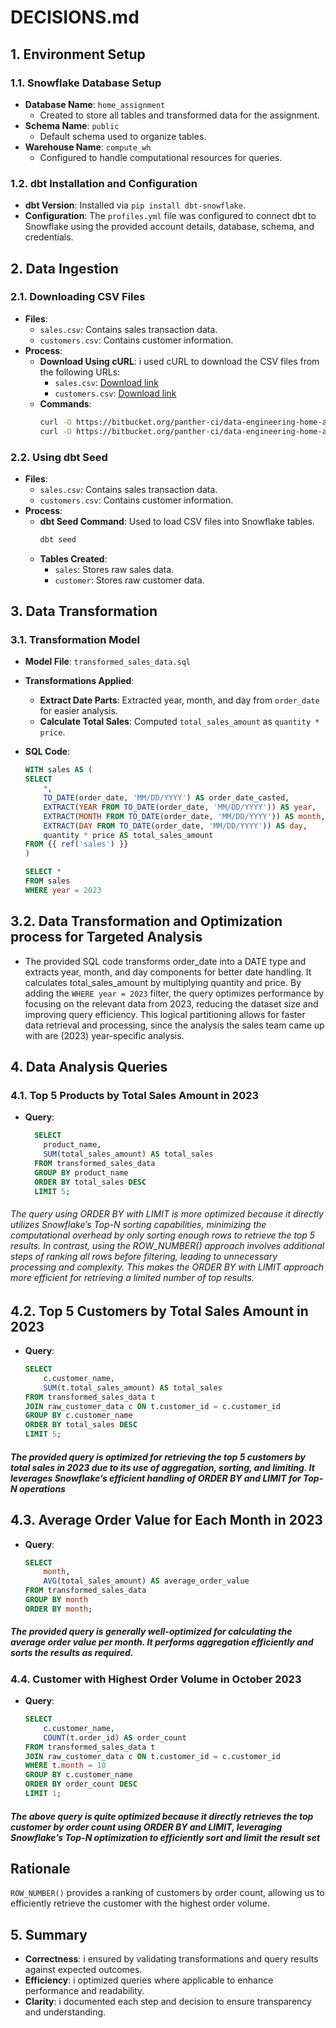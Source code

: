 # DECISIONS.md

## 1. Environment Setup

### 1.1. Snowflake Database Setup
- **Database Name**: `home_assignment`
  - Created to store all tables and transformed data for the assignment.
- **Schema Name**: `public`
  - Default schema used to organize tables.
- **Warehouse Name**: `compute_wh`
  - Configured to handle computational resources for queries.

### 1.2. dbt Installation and Configuration
- **dbt Version**: Installed via `pip install dbt-snowflake`.
- **Configuration**: The `profiles.yml` file was configured to connect dbt to Snowflake using the provided account details, database, schema, and credentials.

## 2. Data Ingestion

### 2.1. Downloading CSV Files
- **Files**:
  - `sales.csv`: Contains sales transaction data.
  - `customers.csv`: Contains customer information.
- **Process**:
  - **Download Using cURL**: i used cURL to download the CSV files from the following URLs:
    - `sales.csv`: [Download link](https://bitbucket.org/panther-ci/data-engineering-home-assignment/src/main/data/sales.csv)
    - `customers.csv`: [Download link](https://bitbucket.org/panther-ci/data-engineering-home-assignment/src/main/data/customers.csv)
  - **Commands**:
    ```bash
    curl -O https://bitbucket.org/panther-ci/data-engineering-home-assignment/src/main/data/sales.csv
    curl -O https://bitbucket.org/panther-ci/data-engineering-home-assignment/src/main/data/customers.csv
    ```

### 2.2. Using dbt Seed
- **Files**:
  - `sales.csv`: Contains sales transaction data.
  - `customers.csv`: Contains customer information.
- **Process**:
  - **dbt Seed Command**: Used to load CSV files into Snowflake tables.
    ```bash
    dbt seed
    ```
  - **Tables Created**:
    - `sales`: Stores raw sales data.
    - `customer`: Stores raw customer data.


## 3. Data Transformation

### 3.1. Transformation Model
- **Model File**: `transformed_sales_data.sql`
- **Transformations Applied**:
  - **Extract Date Parts**: Extracted year, month, and day from `order_date` for easier analysis.
  - **Calculate Total Sales**: Computed `total_sales_amount` as `quantity * price`.

- **SQL Code**:
    ```sql
    WITH sales AS (
    SELECT
        *,
        TO_DATE(order_date, 'MM/DD/YYYY') AS order_date_casted,
        EXTRACT(YEAR FROM TO_DATE(order_date, 'MM/DD/YYYY')) AS year,
        EXTRACT(MONTH FROM TO_DATE(order_date, 'MM/DD/YYYY')) AS month,
        EXTRACT(DAY FROM TO_DATE(order_date, 'MM/DD/YYYY')) AS day,
        quantity * price AS total_sales_amount
    FROM {{ ref('sales') }}
    )

    SELECT *
    FROM sales
    WHERE year = 2023

## 3.2. Data Transformation and Optimization process for Targeted Analysis

- The provided SQL code transforms order_date into a DATE type and extracts year, month, and day components for better date handling. It calculates total_sales_amount by multiplying quantity and price. By adding the `WHERE year = 2023` filter, the query optimizes performance by focusing on the relevant data from 2023, reducing the dataset size and improving query efficiency. This logical partitioning allows for faster data retrieval and processing, since the analysis the sales team came up with are (2023) year-specific analysis.

## 4. Data Analysis Queries

### 4.1. Top 5 Products by Total Sales Amount in 2023

- **Query**:
  ```sql
    SELECT
      product_name,
      SUM(total_sales_amount) AS total_sales
    FROM transformed_sales_data
    GROUP BY product_name
    ORDER BY total_sales DESC
    LIMIT 5;


###### The query using ORDER BY with LIMIT is more optimized because it directly utilizes Snowflake’s Top-N sorting capabilities, minimizing the computational overhead by only sorting enough rows to retrieve the top 5 results. In contrast, using the ROW_NUMBER() approach involves additional steps of ranking all rows before filtering, leading to unnecessary processing and complexity. This makes the ORDER BY with LIMIT approach more efficient for retrieving a limited number of top results. 

## 4.2. Top 5 Customers by Total Sales Amount in 2023

- **Query**:
  ```sql
  SELECT
      c.customer_name,
      SUM(t.total_sales_amount) AS total_sales
  FROM transformed_sales_data t
  JOIN raw_customer_data c ON t.customer_id = c.customer_id
  GROUP BY c.customer_name
  ORDER BY total_sales DESC
  LIMIT 5;

##### The provided query is optimized for retrieving the top 5 customers by total sales in 2023 due to its use of aggregation, sorting, and limiting. It leverages Snowflake’s efficient handling of ORDER BY and LIMIT for Top-N operations

## 4.3. Average Order Value for Each Month in 2023

- **Query**:
  ```sql
  SELECT
      month,
      AVG(total_sales_amount) AS average_order_value
  FROM transformed_sales_data
  GROUP BY month
  ORDER BY month;

##### The provided query is generally well-optimized for calculating the average order value per month. It performs aggregation efficiently and sorts the results as required.

### 4.4. Customer with Highest Order Volume in October 2023

- **Query**:
  ```sql
  SELECT
      c.customer_name,
      COUNT(t.order_id) AS order_count
  FROM transformed_sales_data t
  JOIN raw_customer_data c ON t.customer_id = c.customer_id
  WHERE t.month = 10
  GROUP BY c.customer_name
  ORDER BY order_count DESC
  LIMIT 1;

##### The above query is quite optimized because it directly retrieves the top customer by order count using ORDER BY and LIMIT, leveraging Snowflake’s Top-N optimization to efficiently sort and limit the result set

## Rationale

`ROW_NUMBER()` provides a ranking of customers by order count, allowing us to efficiently retrieve the customer with the highest order volume.

## 5. Summary

- **Correctness**: i ensured by validating transformations and query results against expected outcomes.
- **Efficiency**: i optimized queries where applicable to enhance performance and readability.
- **Clarity**: i documented each step and decision to ensure transparency and understanding.

